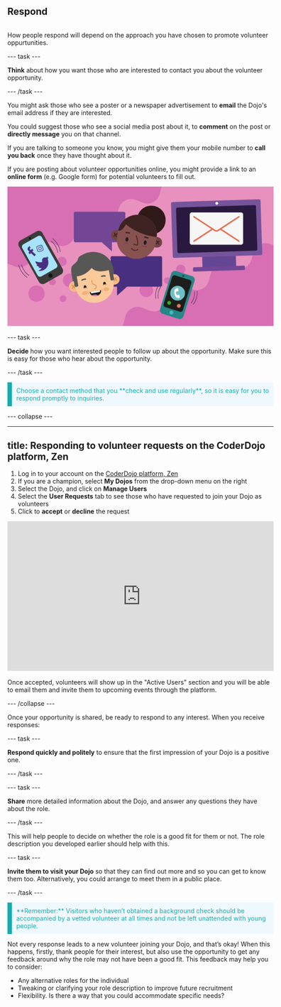 ## Respond

<div style="display: flex; flex-wrap: wrap">
<div style="flex-basis: 200px; flex-grow: 1; margin-right: 15px;">

How people respond will depend on the approach you have chosen to promote volunteer oppurtunities.
  
--- task ---
  
**Think** about how you want those who are interested to contact you about the volunteer opportunity. 

--- /task ---
 
You might ask those who see a poster or a newspaper advertisement to **email** the Dojo's email address if they are interested.
  
You could suggest those who see a social media post about it, to **comment** on the post or **directly message** you on that channel.
  
If you are talking to someone you know, you might give them your mobile number to **call you back** once they have thought about it. 
  
If you are posting about volunteer opportunities online, you might provide a link to an **online form** (e.g. Google form) for potential volunteers to fill out.
  
![Icons showing different communications channels.](images/Comm_channnels.png)

--- task ---
  
**Decide** how you want interested people to follow up about the opportunity. Make sure this is easy for those who hear about the opportunity.
  
--- /task ---
  
<p style="border-left: solid; border-width:10px; border-color: #0faeb0; background-color: aliceblue; padding: 10px;">
<span style="color: #0faeb0">Choose a contact method that you **check and use regularly**, so it is easy for you to respond promptly to inquiries.
</p>
  
--- collapse ---

---
title: Responding to volunteer requests on the CoderDojo platform, Zen
---

1. Log in to your account on the [CoderDojo platform, Zen](https://coderdojo.com/)
2. If you are a champion, select **My Dojos** from the drop-down menu on the right
3. Select the Dojo, and click on **Manage Users**
4. Select the **User Requests** tab to see those who have requested to join your Dojo as volunteers
5. Click to **accept** or **decline** the request


<iframe width="600" height="337" src="https://www.youtube.com/embed/JVKgauEZluo" title="How to respond to volunteer requests on the CoderDojo platform" frameborder="0" allow="accelerometer; autoplay; clipboard-write; encrypted-media; gyroscope; picture-in-picture" allowfullscreen></iframe>
  
Once accepted, volunteers will show up in the "Active Users" section and you will be able to email them and invite them to upcoming events through the platform.
  
--- /collapse ---
  
Once your opportunity is shared, be ready to respond to any interest. When you receive responses:
  
--- task ---

**Respond quickly and politely** to ensure that the first impression of your Dojo is a positive one.

--- /task ---
  
  
--- task ---

**Share** more detailed information about the Dojo, and answer any questions they have about the role. 
  
--- /task ---
  
This will help people to decide on whether the role is a good fit for them or not. The role description you developed earlier should help with this.

--- task ---

**Invite them to visit your Dojo** so that they can find out more and so you can get to know them too. Alternatively, you could arrange to meet them in a public place.

--- /task ---

<p style="border-left: solid; border-width:10px; border-color: #0faeb0; background-color: aliceblue; padding: 10px;">
<span style="color: #0faeb0">**Remember:** Visitors who haven’t obtained a background check should be accompanied by a vetted volunteer at all times and not be left unattended with young people. 
</p>
  
Not every response leads to a new volunteer joining your Dojo, and that’s okay! When this happens, firstly, thank people for their interest, but also use the opportunity to get any feedback around why the role may not have been a good fit.
This feedback may help you to consider:

+ Any alternative roles for the individual
+ Tweaking or clarifying your role description to improve future recruitment
+ Flexibility. Is there a way that you could accommodate specific needs?


